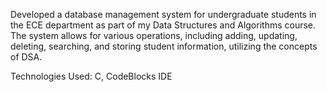 Developed a database management system for undergraduate students in the ECE department as part of my Data Structures and Algorithms course. The system allows for various operations, including adding, updating, deleting, searching, and storing student information, utilizing the concepts of DSA.

Technologies Used: C, CodeBlocks IDE
